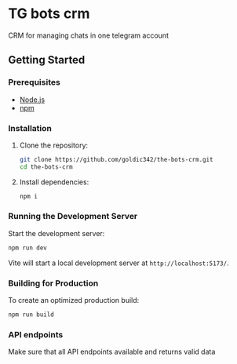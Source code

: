 # TG bots crm

CRM for managing chats in one telegram account

## Getting Started

### Prerequisites

- [Node.js](https://nodejs.org/)
- [npm](https://www.npmjs.com/)

### Installation

1. Clone the repository:

   ```sh
   git clone https://github.com/goldic342/the-bots-crm.git
   cd the-bots-crm
   ```

2. Install dependencies:

   ```sh
   npm i
   ```

### Running the Development Server

Start the development server:

```sh
npm run dev
```

Vite will start a local development server at `http://localhost:5173/`.

### Building for Production

To create an optimized production build:

```sh
npm run build
```

### API endpoints

Make sure that all API endpoints available and returns valid data
